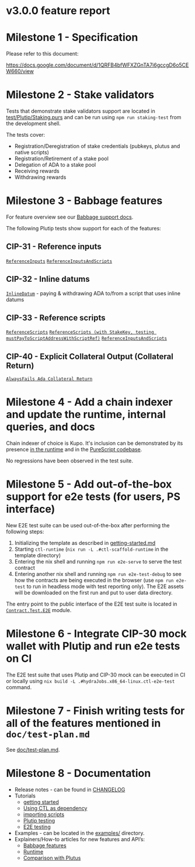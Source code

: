 # v3.0.0 feature report

# Milestone 1 - Specification

Please refer to this document:

https://docs.google.com/document/d/1QRFB4bfWFXZGnTA7i6gccgD6o5CEW660/view

# Milestone 2 - Stake validators

Tests that demonstrate stake validators support are located in [test/Plutip/Staking.purs](./test/Plutip/Staking.purs) and can be run using `npm run staking-test` from the development shell.

The tests cover:

- Registration/Deregistration of stake credentials (pubkeys, plutus and native scripts)
- Registration/Retirement of a stake pool
- Delegation of ADA to a stake pool
- Receiving rewards
- Withdrawing rewards

# Milestone 3 - Babbage features

For feature overview see our [Babbage support docs](./doc/babbage-features.md).

The following Plutip tests show support for each of the features:

## CIP-31 - Reference inputs

[`ReferenceInputs`](./test/Plutip/Contract.purs)
[`ReferenceInputsAndScripts`](./test/Plutip/Contract.purs)

## CIP-32 - Inline datums

[`InlineDatum`](./test/Plutip/Contract.purs) - paying & withdrawing ADA to/from a script that uses inline datums

## CIP-33 - Reference scripts

[`ReferenceScripts`](./test/Plutip/Contract.purs)
[`ReferenceScripts (with StakeKey, testing mustPayToScriptAddressWithScriptRef)`](./test/Plutip/Contract.purs)
[`ReferenceInputsAndScripts`](./test/Plutip/Contract.purs)

## CIP-40 - Explicit Collateral Output (Collateral Return)

[`AlwaysFails Ada Collateral Return`](./test/Plutip/Contract.purs)

# Milestone 4 - Add a chain indexer and update the runtime, internal queries, and docs

Chain indexer of choice is Kupo. It's inclusion can be demonstrated by its presence [in the runtime](./nix/runtime.nix) and in the [PureScript codebase](./src/Internal/QueryM/Kupo.purs).

No regressions have been observed in the test suite.

# Milestone 5 - Add out-of-the-box support for e2e tests (for users, PS interface)

New E2E test suite can be used out-of-the-box after performing the following steps:

1. Initializing the template as described in [getting-started.md](./doc/getting-started.md)
2. Starting `ctl-runtime` (`nix run -L .#ctl-scaffold-runtime` in the template directory)
3. Entering the nix shell and running `npm run e2e-serve` to serve the test contract
4. Entering another nix shell and running `npm run e2e-test-debug` to see how the contracts are being executed in the browser (use `npm run e2e-test` to run in headless mode with test reporting only). The E2E assets will be downloaded on the first run and put to user data directory.

The entry point to the public interface of the E2E test suite is located in [`Contract.Test.E2E`](./src/Contract/Test/E2E.purs) module.

# Milestone 6 - Integrate CIP-30 mock wallet with Plutip and run e2e tests on CI

The E2E test suite that uses Plutip and CIP-30 mock can be executed in CI or locally using `nix build -L .#hydraJobs.x86_64-linux.ctl-e2e-test` command.

# Milestone 7 - Finish writing tests for all of the features mentioned in `doc/test-plan.md`

See [doc/test-plan.md](./doc/test-plan.md).

# Milestone 8 - Documentation

- Release notes - can be found in [CHANGELOG](./CHANGELOG.md)
- Tutorials
  - [getting started](./doc/getting-started.md)
  - [Using CTL as dependency](./doc/ctl-as-dependency.md)
  - [importing scripts](./doc/importing-scripts.md)
  - [Plutip testing](./doc/plutip-testing.md)
  - [E2E testing](./doc/e2e-testing.md)
- Examples - can be located in the [examples/](./examples/) directory.
- Explainers/How-to articles for new features and API’s:
  - [Babbage features](./doc/babbage-features.md)
  - [Runtime](./doc/runtime.md)
  - [Comparison with Plutus](./doc/side-by-side-ctl-plutus-comparison.md)
